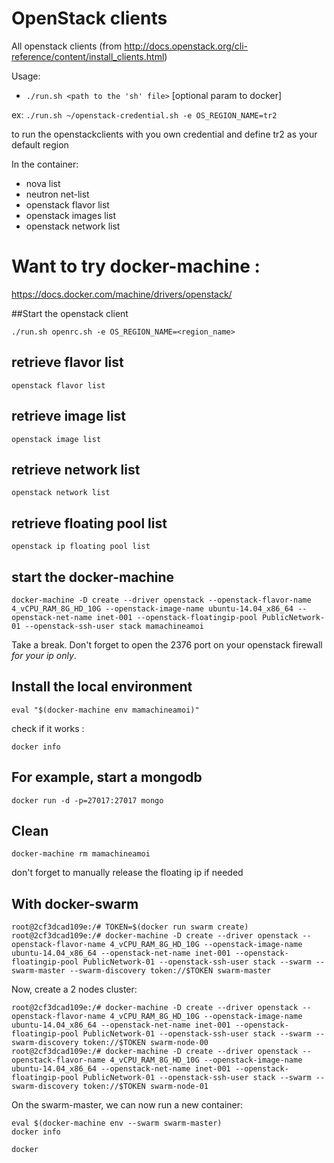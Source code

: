 # OpenStack clients

All openstack clients (from http://docs.openstack.org/cli-reference/content/install_clients.html)


Usage:
 
 - `./run.sh <path to the 'sh' file>` [optional param to docker]



ex: 
`./run.sh ~/openstack-credential.sh -e OS_REGION_NAME=tr2`

to run the openstackclients with you own credential and define tr2 as your default region

In the container:

- nova list 
- neutron net-list
- openstack flavor list
- openstack images list
- openstack network list


# Want to try docker-machine :

https://docs.docker.com/machine/drivers/openstack/

##Start the openstack client

`./run.sh openrc.sh -e OS_REGION_NAME=<region_name>`

## retrieve flavor list

`openstack flavor list`

## retrieve image list

`openstack image list`

## retrieve network list


`openstack network list`

## retrieve floating pool list

`openstack ip floating pool list`

## start the docker-machine

`docker-machine -D create --driver openstack --openstack-flavor-name 4_vCPU_RAM_8G_HD_10G --openstack-image-name ubuntu-14.04_x86_64 --openstack-net-name inet-001 --openstack-floatingip-pool PublicNetwork-01 --openstack-ssh-user stack mamachineamoi`

Take a break. Don't forget to open the 2376 port on your openstack firewall _for your ip only_.

## Install the local environment

`eval "$(docker-machine env mamachineamoi)"`

check if it works :

`docker info`

## For example, start a mongodb

`docker run -d -p=27017:27017 mongo`

## Clean

`docker-machine rm mamachineamoi`

don't forget to manually release the floating ip if needed


## With docker-swarm

```
root@2cf3dcad109e:/# TOKEN=$(docker run swarm create)
root@2cf3dcad109e:/# docker-machine -D create --driver openstack --openstack-flavor-name 4_vCPU_RAM_8G_HD_10G --openstack-image-name ubuntu-14.04_x86_64 --openstack-net-name inet-001 --openstack-floatingip-pool PublicNetwork-01 --openstack-ssh-user stack --swarm --swarm-master --swarm-discovery token://$TOKEN swarm-master
```

Now, create a 2 nodes cluster:

```
root@2cf3dcad109e:/# docker-machine -D create --driver openstack --openstack-flavor-name 4_vCPU_RAM_8G_HD_10G --openstack-image-name ubuntu-14.04_x86_64 --openstack-net-name inet-001 --openstack-floatingip-pool PublicNetwork-01 --openstack-ssh-user stack --swarm --swarm-discovery token://$TOKEN swarm-node-00
root@2cf3dcad109e:/# docker-machine -D create --driver openstack --openstack-flavor-name 4_vCPU_RAM_8G_HD_10G --openstack-image-name ubuntu-14.04_x86_64 --openstack-net-name inet-001 --openstack-floatingip-pool PublicNetwork-01 --openstack-ssh-user stack --swarm --swarm-discovery token://$TOKEN swarm-node-01
```

On the swarm-master, we can now run a new container:

```
eval $(docker-machine env --swarm swarm-master)
docker info

docker 

```

